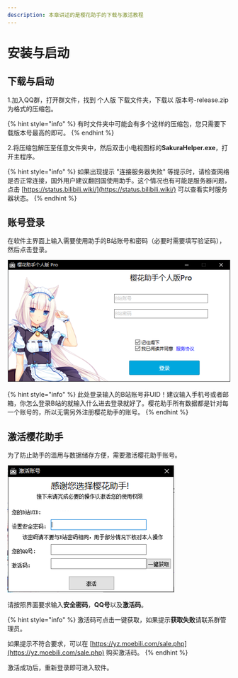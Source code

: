 ```yaml
---
description: 本章讲述的是樱花助手的下载与激活教程
---
```


# 安装与启动

## 下载与启动

1.加入QQ群，打开群文件，找到 个人版 下载文件夹，下载以 版本号-release.zip 为格式的压缩包。

{% hint style="info" %}
有时文件夹中可能会有多个这样的压缩包，您只需要下载版本号最高的即可。
{% endhint %}

2.将压缩包解压至任意文件夹中，然后双击小电视图标的**SakuraHelper.exe**，打开主程序。

{% hint style="info" %}
如果出现提示 "连接服务器失败" 等提示时，请检查网络是否正常连接，国外用户建议翻回国使用助手。这个情况也有可能是服务器问题，点击 [https://status.bilibili.wiki/](https://status.bilibili.wiki/) 可以查看实时服务器状态。
{% endhint %}

## 账号登录

在软件主界面上输入需要使用助手的B站账号和密码（必要时需要填写验证码），然后点击登录。

![&#x8F6F;&#x4EF6;&#x4E3B;&#x754C;&#x9762;&#x793A;&#x610F;&#x56FE;](../.gitbook/assets/image%20%287%29.png)

{% hint style="info" %}
此处登录输入的B站账号非UID！建议输入手机号或者邮箱，你怎么登录B站的就输入什么进去登录就好了。樱花助手所有数据都是针对每一个账号的，所以无需另外注册樱花助手的账号。
{% endhint %}

## 激活樱花助手

为了防止助手的滥用与数据储存方便，需要激活樱花助手账号。

![&#x6FC0;&#x6D3B;&#x8D26;&#x53F7;&#x754C;&#x9762;&#x793A;&#x610F;&#x56FE;](../.gitbook/assets/image%20%288%29.png)

请按照界面要求输入**安全密码**，**QQ号**以及**激活码**。

{% hint style="info" %}
激活码可点击一键获取，如果提示**获取失败**请联系群管理员。

如果提示不符合要求，可以在 [https://yz.moebili.com/sale.php](https://yz.moebili.com/sale.php) 购买激活码。
{% endhint %}

激活成功后，重新登录即可进入软件。


